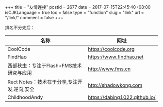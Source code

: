 +++
title = "友情连接"
postid = 2677
date = 2017-07-15T22:45:40+08:00
isCJKLanguage = true
toc = false
type = "function"
slug = "link"
url = "/link/"
comment = false
+++

排名不分先后：

|名称|网址|
|----|----|
|CoolCode| <https://coolcode.org> |
|FindHao| <https://www.findhao.net> |
|西部秋虫：专注于Flash+FMS技术研究与应用| <http://www.fms.cn>|
|Rect Notes：技术在于分享,专注开发,逆向,安全| <http://shadowkong.com>|
|ChildhoodAndy| <https://dabing1022.github.io/>|